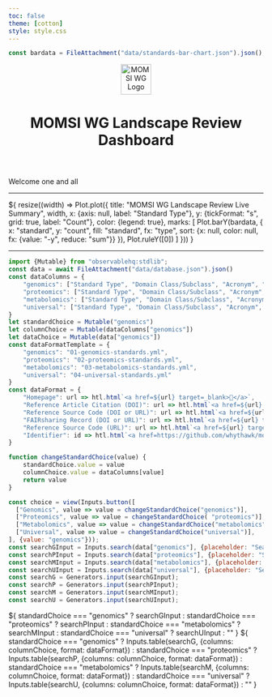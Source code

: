 ```yaml
---
toc: false
theme: [cotton]
style: style.css
---
```


```js
const bardata = FileAttachment("data/standards-bar-chart.json").json();
```

<header class="header">
  <div class="logos">
	<div class="logo-image">
		<img height="60px" width="60px" alt="MOMSI WG Logo" src="/images/MOMSI-WG-LOGO.svg">
	</div>
	<div class="logo-text">
		<h1>MOMSI WG Landscape Review Dashboard</h1>
	</div>
  </div>
</header>

<div class="description">
	<p>Welcome one and all</p>
</div>

---

<div class="card">${
    resize((width) => Plot.plot({
      title: "MOMSI WG Landscape Review Live Summary",
      width,
      x: {axis: null, label: "Standard Type"},
      y: {tickFormat: "s", grid: true, label: "Count"},
	  color: {legend: true},
      marks: [
		Plot.barY(bardata, {
		  x: "standard",
		  y: "count",
		  fill: "standard",
		  fx: "type",
		  sort: {x: null, color: null, fx: {value: "-y", reduce: "sum"}}
		}),
		Plot.ruleY([0])
	  ]
    }))
  }</div>

---

```js
import {Mutable} from "observablehq:stdlib";
const data = await FileAttachment("data/database.json").json()
const dataColumns = {
	"genomics": ["Standard Type", "Domain Class/Subclass", "Acronym", "Standard Name", "Status", "Country", "Application Technology", "Plan", "Collect", "Process", "Analysis", "Preservation", "Sharing", "Reuse", "Active Affiliation(s)", "FAIRsharing Record (DOI or URL)", "Identifier"],
	"proteomics": ["Standard Type", "Domain Class/Subclass", "Acronym", "Standard Name", "Status", "Country", "Application Technology", "Plan", "Collect", "Process", "Analysis", "Preservation", "Sharing", "Reuse", "Active Affiliation(s)", "FAIRsharing Record (DOI or URL)", "Identifier"],
	"metabolomics": ["Standard Type", "Domain Class/Subclass", "Acronym", "Standard Name", "Status", "Country", "Application Technology", "Plan", "Collect", "Process", "Analysis", "Preservation", "Sharing", "Reuse", "Active Affiliation(s)", "FAIRsharing Record (DOI or URL)", "Identifier"],
	"universal": ["Standard Type", "Domain Class/Subclass", "Acronym", "Standard Name", "Status", "Country", "Application Technology", "Plan", "Collect", "Process", "Analysis", "Preservation", "Sharing", "Reuse", "Active Affiliation(s)", "FAIRsharing Record (DOI or URL)", "Identifier"]
}
let standardChoice = Mutable("genomics")
let columnChoice = Mutable(dataColumns["genomics"])
let dataChoice = Mutable(data["genomics"])
const dataFormatTemplate = {
	"genomics": "01-genomics-standards.yml",
	"proteomics": "02-proteomics-standards.yml",
	"metabolomics": "03-metabolomics-standards.yml",
	"universal": "04-universal-standards.yml"
}
const dataFormat = {
	"Homepage": url => htl.html`<a href=${url} target=_blank>🔗</a>`,
	"Reference Article Citation (DOI)": url => htl.html`<a href=${url} target=_blank>🔗</a>`,
	"Reference Source Code (DOI or URL)": url => htl.html`<a href=${url} target=_blank>🔗</a>`,
	"FAIRsharing Record (DOI or URL)": url => htl.html`<a href=${url} target=_blank>🔗</a>`,
	"Reference Source Code (URL)": url => htl.html`<a href=${url} target=_blank>🔗</a>`,
	"Identifier": id => htl.html`<a href=https://github.com/whythawk/momsi-tests/issues/new?template=${dataFormatTemplate[standardChoice.value]}&title=[${id}]+Update+submission target=_blank>🖋️ Update</a>`
}

function changeStandardChoice(value) {
	standardChoice.value = value
	columnChoice.value = dataColumns[value]
	return value
}

const choice = view(Inputs.button([
  ["Genomics", value => value = changeStandardChoice("genomics")],
  ["Proteomics", value => value = changeStandardChoice( "proteomics")],
  ["Metabolomics", value => value = changeStandardChoice("metabolomics")],
  ["Universal", value => value = changeStandardChoice("universal")],
], {value: "genomics"}));
const searchGInput = Inputs.search(data["genomics"], {placeholder: "Search genomics standards ..."});
const searchPInput = Inputs.search(data["proteomics"], {placeholder: "Search proteomics standards ..."});
const searchMInput = Inputs.search(data["metabolomics"], {placeholder: "Search metabolomics standards ..."});
const searchUInput = Inputs.search(data["universal"], {placeholder: "Search universal standards ..."});
const searchG = Generators.input(searchGInput);
const searchP = Generators.input(searchPInput);
const searchM = Generators.input(searchMInput);
const searchU = Generators.input(searchUInput);
```

<div class="card" style="display: flex; flex-direction: column; gap: 0.5rem;">
  ${ standardChoice === "genomics" ? searchGInput 
     : standardChoice === "proteomics" ? searchPInput 
	 : standardChoice === "metabolomics" ? searchMInput 
	 : standardChoice === "universal" ? searchUInput : "" }
  ${ standardChoice === "genomics" ? Inputs.table(searchG, {columns: columnChoice, format: dataFormat})
     : standardChoice === "proteomics" ? Inputs.table(searchP, {columns: columnChoice, format: dataFormat})
	 : standardChoice === "metabolomics" ? Inputs.table(searchM, {columns: columnChoice, format: dataFormat})
	 : standardChoice === "universal" ? Inputs.table(searchU, {columns: columnChoice, format: dataFormat})
	 : "" }
</div>

